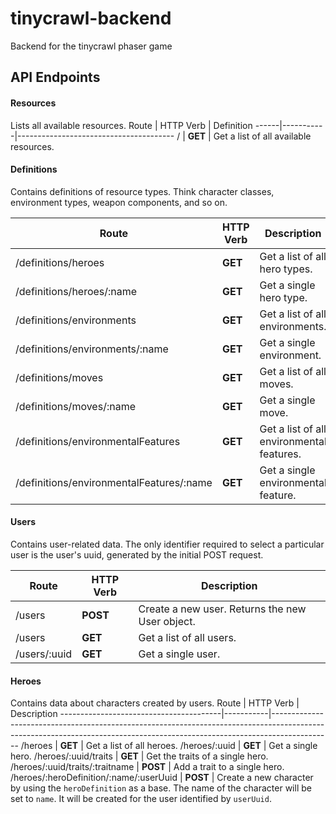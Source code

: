 # tinycrawl-backend
Backend for the tinycrawl phaser game

## API Endpoints

#### Resources

Lists all available resources.
Route | HTTP Verb | Definition
------|-----------|---------------------------------------
/     | **GET**   | Get a list of all available resources.

#### Definitions

Contains definitions of resource types. Think character classes, environment types, weapon components, and so on.

Route                                    | HTTP Verb | Description
-----------------------------------------|-----------|------------------------------------------
/definitions/heroes                      | **GET**   | Get a list of all hero types.
/definitions/heroes/:name                | **GET**   | Get a single hero type.
/definitions/environments                | **GET**   | Get a list of all environments.
/definitions/environments/:name          | **GET**   | Get a single environment.
/definitions/moves                       | **GET**   | Get a list of all moves.
/definitions/moves/:name                 | **GET**   | Get a single move.
/definitions/environmentalFeatures       | **GET**   | Get a list of all environmental features.
/definitions/environmentalFeatures/:name | **GET**   | Get a single environmental feature.

#### Users

Contains user-related data. The only identifier required to select a particular user is the user's uuid, generated by the initial POST request.

Route        | HTTP Verb | Description
-------------|-----------|------------------------------------------------
/users       | **POST**  | Create a new user. Returns the new User object.
/users       | **GET**   | Get a list of all users.
/users/:uuid | **GET**   | Get a single user.

#### Heroes

Contains data about characters created by users.
Route                                   | HTTP Verb | Description
----------------------------------------|-----------|---------------------------------------------------------------------------------------------------------------------------------------------------------------------------
/heroes                                 | **GET**   | Get a list of all heroes.
/heroes/:uuid                           | **GET**   | Get a single hero.
/heroes/:uuid/traits                    | **GET**   | Get the traits of a single hero.
/heroes/:uuid/traits/:traitname         | **POST**  | Add a trait to a single hero.
/heroes/:heroDefinition/:name/:userUuid | **POST**  | Create a new character by using the `heroDefinition` as a base. The name of the character will be set to `name`. It will be created for the user identified by `userUuid`.
